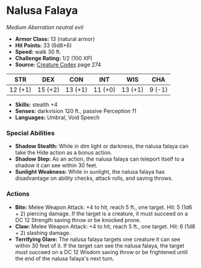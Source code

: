 # Nalusa Falaya

*Medium* *Aberration* *neutral evil*

- **Armor Class:** 13 (natural armor)
- **Hit Points:** 33 (6d8+6)
- **Speed:** walk 30 ft.
- **Challenge Rating:** 1/2 (100 XP)
- **Source:** [Creature Codex](https://koboldpress.com/kpstore/product/creature-codex-for-5th-edition-dnd) page 274

| STR | DEX | CON | INT | WIS | CHA |
| --- | --- | --- | --- | --- | --- |
| 12 (+1) | 15 (+2) | 13 (+1) | 11 (+0) | 13 (+1) | 9 (-1) |

- **Skills:** stealth +4
- **Senses:** darkvision 120 ft., passive Perception 11
- **Languages:** Umbral, Void Speech

### Special Abilities

- **Shadow Stealth:** While in dim light or darkness, the nalusa falaya can take the Hide action as a bonus action.
- **Shadow Step:** As an action, the nalusa falaya can teleport itself to a shadow it can see within 30 feet.
- **Sunlight Weakness:** While in sunlight, the nalusa falaya has disadvantage on ability checks, attack rolls, and saving throws.

### Actions

- **Bite:** Melee Weapon Attack: +4 to hit, reach 5 ft., one target. Hit: 5 (1d6 + 2) piercing damage. If the target is a creature, it must succeed on a DC 12 Strength saving throw or be knocked prone.
- **Claw:** Melee Weapon Attack: +4 to hit, reach 5 ft., one target. Hit: 6 (1d8 + 2) slashing damage.
- **Terrifying Glare:** The nalusa falaya targets one creature it can see within 30 feet of it. If the target can see the nalusa falaya, the target must succeed on a DC 12 Wisdom saving throw or be frightened until the end of the nalusa falaya's next turn.


